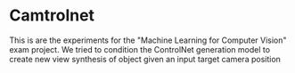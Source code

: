 # Camtrolnet
This is are the experiments for the "Machine Learning for Computer Vision" exam project. We tried to condition the ControlNet generation model to create new view synthesis of object given an input target camera position
